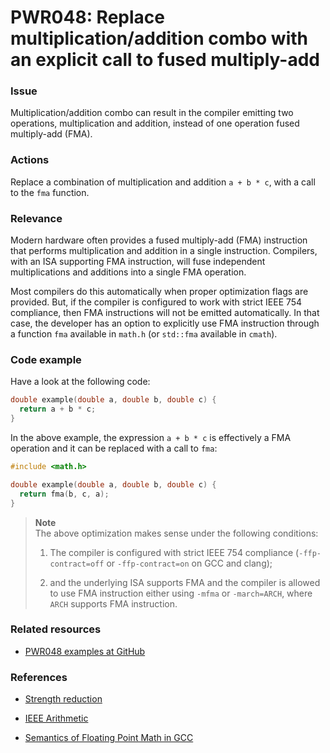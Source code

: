 # PWR048: Replace multiplication/addition combo with an explicit call to fused multiply-add

### Issue

Multiplication/addition combo can result in the compiler emitting two
operations, multiplication and addition, instead of one operation fused
multiply-add (FMA).

### Actions

Replace a combination of multiplication and addition `a + b * c`, with a call to
the `fma` function.

### Relevance

Modern hardware often provides a fused multiply-add (FMA) instruction that
performs multiplication and addition in a single instruction. Compilers, with an
ISA supporting FMA instruction, will fuse independent multiplications and
additions into a single FMA operation.

Most compilers do this automatically when proper optimization flags are
provided. But, if the compiler is configured to work with strict IEEE 754
compliance, then FMA instructions will not be emitted automatically. In that
case, the developer has an option to explicitly use FMA instruction through a
function `fma` available in `math.h` (or `std::fma` available in `cmath`).

### Code example

Have a look at the following code:

```c
double example(double a, double b, double c) {
  return a + b * c;
}
```

In the above example, the expression `a + b * c` is effectively a FMA operation
and it can be replaced with a call to `fma`:

```c
#include <math.h>

double example(double a, double b, double c) {
  return fma(b, c, a);
}
```

>**Note**  
>The above optimization makes sense under the following conditions:
>
>1. The compiler is configured with strict IEEE 754 compliance
>(`-ffp-contract=off` or `-ffp-contract=on` on GCC and clang);
>
>2. and the underlying ISA supports FMA and the compiler is allowed to use
>FMA instruction either using `-mfma` or `-march=ARCH`, where `ARCH` supports
>FMA instruction.

### Related resources

* [PWR048 examples at GitHub](/Checks/PWR048)

### References

* [Strength reduction](/Glossary/Strength-reduction.md)

* [IEEE Arithmetic](https://docs.oracle.com/cd/E19957-01/806-3568/ncg_math.html#:~:text=IEEE%20754%20specifies%20exactly%20the,defined%20by%20the%20IEEE%20standard)

* [Semantics of Floating Point Math in GCC](https://gcc.gnu.org/wiki/FloatingPointMath)
